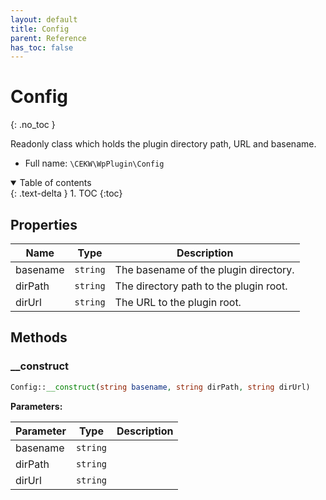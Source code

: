 ```yaml
---
layout: default
title: Config
parent: Reference
has_toc: false
---
```


# Config
{: .no_toc }

Readonly class which holds the plugin directory path, URL and basename.



* Full name: `\CEKW\WpPlugin\Config`


<details open markdown="block">
  <summary>
    Table of contents
  </summary>
  {: .text-delta }
1. TOC
{:toc}
</details>


## Properties

| Name | Type | Description |
|------|------|-------------|
| basename | `string` | The basename of the plugin directory.  |
| dirPath | `string` | The directory path to the plugin root.  |
| dirUrl | `string` | The URL to the plugin root.  |

## Methods
### __construct 




```php
Config::__construct(string basename, string dirPath, string dirUrl)
```


**Parameters:**

| Parameter | Type | Description |
|-----------|------|-------------|
| basename | `string` |  |
| dirPath | `string` |  |
| dirUrl | `string` |  |




